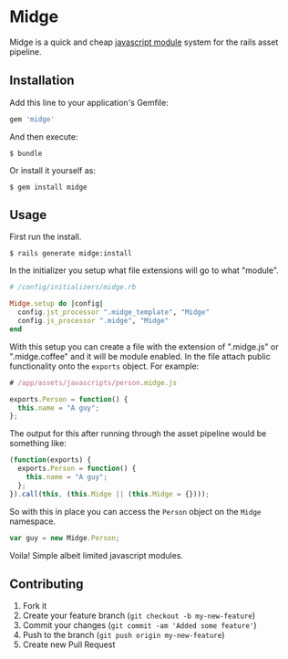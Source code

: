 # Midge

Midge is a quick and cheap [javascript module](http://www.adequatelygood.com/2010/3/JavaScript-Module-Pattern-In-Depth)
system for the rails asset pipeline.

## Installation

Add this line to your application's Gemfile:

``` ruby
gem 'midge'
```

And then execute:

``` console
$ bundle
```

Or install it yourself as:

``` console
$ gem install midge
```

## Usage

First run the install.

``` console
$ rails generate midge:install
```

In the initializer you setup what file extensions will go to what "module".

``` ruby
# /config/initializers/midge.rb

Midge.setup do |config|
  config.jst_processor ".midge_template", "Midge"
  config.js_processor ".midge", "Midge"
end
```

With this setup you can create a file with the extension of ".midge.js" or
".midge.coffee" and it will be module enabled. In the file attach public
functionality onto the `exports` object. For example:

``` javascript
# /app/assets/javascripts/person.midge.js

exports.Person = function() {
  this.name = "A guy";
};
```

The output for this after running through the asset pipeline would be something
like:

``` javascript
(function(exports) {
  exports.Person = function() {
    this.name = "A guy";
  };
}).call(this, (this.Midge || (this.Midge = {})));
```

So with this in place you can access the `Person` object on the `Midge`
namespace.

``` javascript
var guy = new Midge.Person;
```

Voila! Simple albeit limited javascript modules.

## Contributing

1. Fork it
2. Create your feature branch (`git checkout -b my-new-feature`)
3. Commit your changes (`git commit -am 'Added some feature'`)
4. Push to the branch (`git push origin my-new-feature`)
5. Create new Pull Request

